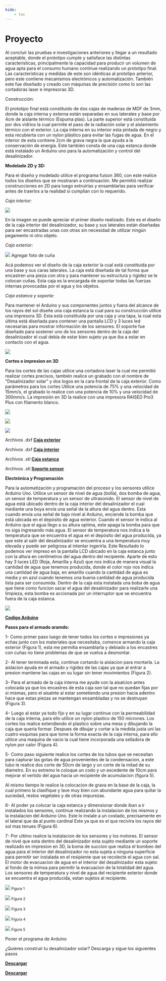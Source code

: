 ```yaml
---
hide:
    - toc
---
```


# Proyecto



Al concluir las pruebas e investigaciones anteriores y llegar a un resultado aceptable, donde el prototipo cumple y satisface las distintas características, principalmente la capacidad para producir un volumen de agua apta para el consumo humano continue realizando un prototipo final. Las características y medidas de este son idénticas al prototipo anterior, pero este contiene mecanismos electrónicos y automatización. También este fue diseñado y creado con máquinas de precisión como lo son las cortadoras laser e impresoras 3D.

Construcción:

El prototipo final está constituido de dos cajas de maderas de MDF de 3mm, donde la caja interna y externa están separadas en sus laterales y base por 4cm de aislante térmico (Espuma plas). La parte superior está constituida por dos vidrios la cual permite el paso de la radiación solar y el aislamiento térmico con el exterior. 
La caja interna en su interior esta pintada de negro y esta recubierta con un nylon plástico para evitar las fugas de agua. En el interior de esta contiene 2cm de grava negra la que ayuda a la conservación de energía.
Este también consta de una caja estanca donde está instalado un Arduino uno para la automatización y control del desalinizador.

<strong>Modelado 2D y 3D:</strong>

Para el diseño y modelado utilice el programa fuison 360, con este realice todos los diseños que se mostraran a continuación.
Me permitió realizar construcciones en 2D para luego extruirlas y ensamblarlas para verificar antes de traerlos a la realidad si cumplían con lo requerido.

<em>Caja interior:</em>

![](../images/Proyecto/Producto%20fianl/subir%202.PNG)

En la imagen se puede apreciar el primer diseño realizado. Este es el diseño de la caja interior del desalinizador, su base y sus laterales están diseñadas para ser encastradas unas con otras sin necesidad de utilizar ningún pegamento ni otro objeto.

<em>Caja exterior:</em>

![](../images/Proyecto/Producto%20fianl/subir%201.PNG)
Agregar foto de cuña

Acá podemos ver el diseño de la caja exterior la cual está constituida por una base y sus caras laterales. La caja está diseñada de tal forma que encastren una pieza con otra y para mantener su estructura y rigidez se le colocan cuñas.
Esta caja es la encargada de soportar todas las fuerzas internas provocadas por el agua y los objetos.

<em>Caja estanca y soporte:</em>

Para mantener el Arduino y sus componentes juntos y fuera del alcance de los rayos del sol diseñe una caja estanca la cual para su construcción utilice una impresora 3D.
Esta está constituida por una caja y una tapa, la cual esta última está diseñada para contener una pantalla LCD y 3 luces led necesarias para mostrar información de los sensores.
El soporte fue diseñado para sostener uno de los sensores dentro de la caja del desalinizador el cual debía de estar bien sujeto ya que iba a estar en contacto con el agua.  


![](../images/Proyecto/Producto%20fianl/caja%20estanca%20dsieño.PNG)


<strong>Cortes e impresion en 3D</strong>

Para los cortes de las cajas utilice una cortadora laser la cual me permitió realizar cortes precisos, también realice un grabado con el nombre de "Desalinizador solar" y dos logos en la cara frontal de la caja exterior. Como parámetros para los cortes Utilice una potencia de 75% y una velocidad de 15mm/s, el grabado lo realice con una potencia de 10% y una velocidad de 300mm/s.
La impresión en 3D la realice con una impresora RAISED Pro3 Plus con filamento blanco.



![](../images/Proyecto/Producto%20fianl/cortes.PNG)

![](../images/Proyecto/Producto%20fianl/piezas.PNG)

![](../images/Proyecto/Producto%20fianl/caja.PNG)


Archivos .dxf <a href="../proyecto/Archivos/Exterior.zip" download="Caja Exterior"> <strong>Caja exterior</strong> </a>

Archivos .dxf <a href="../proyecto/Archivos/Interior.zip" download="Caja Interior"> <strong>Caja interior</strong> </a>

Archivos .stl <a href="../tecnicos/Nuevacarpeta/Caja_estanca.zip" download="Caja_estanca"> <strong>Caja estanca</strong> </a>

Archivos .stl <a href="../proyecto/Archivos/Soporte.stl" download="Soporte"> <strong>Soporte sensor</strong> </a>


<strong>Electrónica y Programación</strong>

Para la automatización y programación del proceso y los sensores utilice Arduino Uno.
Utilice un sensor de nivel de agua (bolla), dos bomba de agua, un sensor de temperatura y un sensor de ultrasonido.
El sensor de nivel de agua está ubicado dentro de la caja interior del desalinizador el cual mediante una boya envía una señal de la altura del agua dentro. Esta cuando envía una señal de bajo nivel al Arduino, enciende la bomba que está ubicada en el depósito de agua exterior. Cuando el sensor le indica al Arduino que el agua llego a su altura optima, este apaga la bomba para que no siga ingresando más agua.
El sensor de temperatura nos indica a la temperatura que se encuentra el agua en el depósito del agua producida, ya que este al salir del desalinizador se encuentra a una temperatura muy elevada y puede ser peligrosa al intentar ingerirla. Este Resultado lo podemos ver impreso en la pantalla LCD ubicado en la caja estanca junto con la altura en centímetros del agua dentro del recipiente. Aparte de esto hay 3 luces LED (Roja, Amarilla y Azul) que nos indica de manera visual la cantidad de agua que tenemos producida, donde el color rojo nos indica una cantidad de agua baja, en amarillo cuando la cantidad de agua es media y en azul cuando tenemos una buena cantidad de agua producida lista para ser consumida.
Dentro de la caja esta instalada una boba de agua que tiene como funcion sacar el agua del desalinizador para realizarle una limpieza, esta bomba es accionada por un interruptor que se encuentra fuera de la caja estanca.


![](../images/Proyecto/Producto%20fianl/arduino.PNG)


<a href="../proyecto/Archivos/Codigoproyectofinal.ino" download="Codigo_Arduino_Desalinizador"> <strong>Codigo Arduino</strong> </a>



<strong>Pasos para el armado aramdo:</strong>

1- Como primer paso luego de tener todos los cortes e impresiones ya echas junto con los materiales que necesitaba, comence armando la caja exterior (Figura 1), esta me permitia ensamblarla y debiado a los encastres con cuñas no tiene problemas de que se vuelva a desmontar.

2- Al tener terminada esta, continue cortando la aislacion para montarla. La aislacion ayuda en el armado y rigidez de las cajas ya que al entrar a presion mantiene las cajas en su lugar sin tener movimientos (Figura 2).

3- Para el armado de la caja interna me ayude con la aisalcion antes colocada ya que los encastres de esta caja son tal que no quedan fijas por si mismas, pero el aisalnte al estar sometiendo una presion hacia adentro hace que estas piezas se mantengan ensambladas y no se destruyan (Figura 3).

4- Luego al estar ya todo fijo y en su lugar continue con la permeabilidad de la caja interna, para ello utilice un nylon plastico de 150 micrones. Los cortes los realice extendiendo el plastico sobre una mesa y dibujando la caja que queria formar. Despues de dibujar y cortar a la medida justa uni las cuatro esquinas para que tome la forma exacta de la caja interna, para ello utilice una maquina de vacio la cual tiene incorporada una selladora de nylon por calor (Figura 4).

5- Como paso siguiente realice los cortes de los tubos que se necesitan para capturar las gotas de agua provenientes de la condensacion, a este tubo le realice dos corte de 50cm de largo y un corte de la mitad de su diametro. En su extremo le coloque un codo y un excedente de 10cm para mejorar el vertido del agua hacia un recipiente de acumulacion (figura 5).

Al mismo tiempo le realice la colocacion de grava en la base de la caja, la cual primero la clasifique y lave muy bien con abundante agua para quitar la suciedad, restos vegetales y de otras impurezas.

6- Al poder ya colocar la caja estanca y dimensionar donde iban a ir instalados los sensores, continue realizando la instalacion de los mismos y la instalacion del Arduino Uno. Este lo instale a un costado, precisamente en el lateral que da al punto cardinal Este ya que es el que recivira los rayos del sol mas tenues (Figura 6).

7- Por ultimo realice la instalacion de los sensores y los motores. El sensor de nivel que esta dentro del desalinizador esta sujeto mediante un soporte realizado en impresion en 3D, la boma de succion que realiza el bombeo del agua para el interior del desalinizador no esta sujeta a ninguna superficie para permitir ser instalada en el resipiente que se recolecte el agua con sal. El motor de evacuacion de agua en el interior del desalinizador esta sujeto al fondo de la mimsa para permitir la evacuacion de la totalidad del agua.
Los sensores de temperatura y nivel de agua del recipiente exterior donde se encuentra el agua producida, estan sujetos al recipiente. 


![](../images/Proyecto/Producto%20fianl/piezas.PNG)
<small>Figura 1</small> 

![](../images/Proyecto/Producto%20fianl/aisalcion.PNG)
<small>Figura 2</small>

![](../images/Proyecto/Producto%20fianl/pasos.PNG)
<small>Figura 3</small>

![](../images/Proyecto/Producto%20fianl/nylon.PNG)
<small>Figura 4</small>

![](../images/Proyecto/Producto%20fianl/caño.PNG)
<Small>Figura 5</small>



Poner el programa de Arduino









¿Quieres construir tu desalinizador solar? Descarga y sigue los siguientes pasos 

 <a href="../Cómo_construir_mi_desalinizador_solar.pdf" download="Desalinizador Solar"> <strong>Descargar</strong> </a>
 
<a href="./proyecto/Archivos/Caja_estanca.zip" download="Partes"> <strong>Descargar</strong> </a>